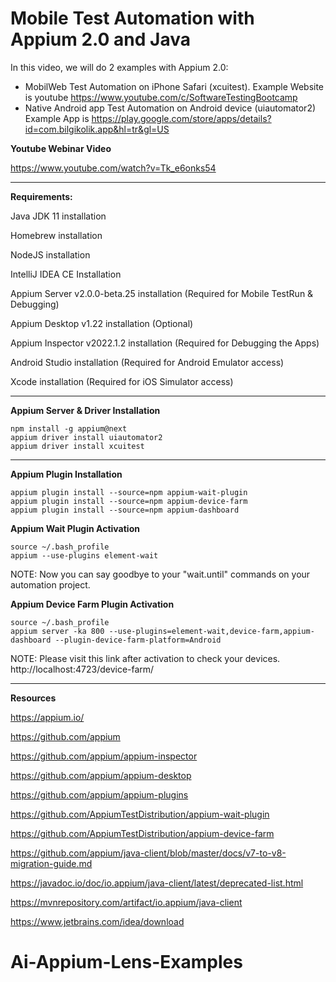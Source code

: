 # Mobile Test Automation with Appium 2.0 and Java

In this video, we will do 2 examples with Appium 2.0:
  - MobilWeb Test Automation on iPhone Safari (xcuitest). Example Website is youtube https://www.youtube.com/c/SoftwareTestingBootcamp
  - Native Android app Test Automation on Android device (uiautomator2) Example App is https://play.google.com/store/apps/details?id=com.bilgikolik.app&hl=tr&gl=US


**Youtube Webinar Video**

https://www.youtube.com/watch?v=Tk_e6onks54

***

**Requirements:**

Java JDK 11 installation

Homebrew installation

NodeJS installation

IntelliJ IDEA CE Installation

Appium Server v2.0.0-beta.25 installation (Required for Mobile TestRun & Debugging)

Appium Desktop v1.22 installation (Optional)

Appium Inspector v2022.1.2 installation (Required for Debugging the Apps)

Android Studio installation (Required for Android Emulator access)

Xcode installation (Required for iOS Simulator access)

***

**Appium Server & Driver Installation**

```
npm install -g appium@next
appium driver install uiautomator2
appium driver install xcuitest
```
***

**Appium Plugin Installation**

```
appium plugin install --source=npm appium-wait-plugin
appium plugin install --source=npm appium-device-farm
appium plugin install --source=npm appium-dashboard
```

**Appium Wait Plugin Activation**
```
source ~/.bash_profile
appium --use-plugins element-wait
```

NOTE: Now you can say goodbye to your "wait.until" commands on your automation project.

**Appium Device Farm Plugin Activation**
```
source ~/.bash_profile
appium server -ka 800 --use-plugins=element-wait,device-farm,appium-dashboard --plugin-device-farm-platform=Android
```

NOTE: Please visit this link after activation to check your devices. http://localhost:4723/device-farm/

***

**Resources**

https://appium.io/

https://github.com/appium

https://github.com/appium/appium-inspector

https://github.com/appium/appium-desktop

https://github.com/appium/appium-plugins

https://github.com/AppiumTestDistribution/appium-wait-plugin

https://github.com/AppiumTestDistribution/appium-device-farm

https://github.com/appium/java-client/blob/master/docs/v7-to-v8-migration-guide.md

https://javadoc.io/doc/io.appium/java-client/latest/deprecated-list.html

https://mvnrepository.com/artifact/io.appium/java-client

https://www.jetbrains.com/idea/download
# Ai-Appium-Lens-Examples
